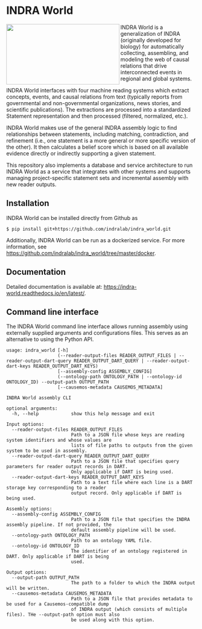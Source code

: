 # INDRA World

<img align="left" src="https://raw.githubusercontent.com/indralab/indra_world/master/doc/indra_world_logo.png" width="300" height="160" />
INDRA World is a generalization of INDRA (originally developed for biology) for
automatically collecting, assembling, and modeling the web of causal relations
that drive interconnected events in regional and global systems.

INDRA World interfaces with four machine reading systems which extract
concepts, events, and causal relations from text (typically reports from
governmental and non-governmental organizations, news stories, and scientific
publications). The extractions are processed into a standardized Statement
representation and then processed (filtered, normalized, etc.).

INDRA World makes use of the general INDRA assembly logic to find relationships
between statements, including matching, contradiction, and refinement (i.e.,
one statement is a more general or more specific version of the other).  It
then calculates a belief score which is based on all available evidence
directly or indirectly supporting a given statement.

This repository also implements a database and service architecture to run
INDRA World as a service that integrates with other systems and supports
managing project-specific statement sets and incremental assembly with new
reader outputs.

## Installation

INDRA World can be installed directly from Github as

    $ pip install git+https://github.com/indralab/indra_world.git

Additionally, INDRA World can be run as a dockerized service.
For more information, see https://github.com/indralab/indra_world/tree/master/docker.

## Documentation

Detailed documentation is available at:
https://indra-world.readthedocs.io/en/latest/.

## Command line interface

The INDRA World command line interface allows running assembly using externally
supplied arguments and configurations files. This serves as an alternative
to using the Python API.

```
usage: indra_world [-h]
                   (--reader-output-files READER_OUTPUT_FILES | --reader-output-dart-query READER_OUTPUT_DART_QUERY | --reader-output-dart-keys READER_OUTPUT_DART_KEYS)
                   [--assembly-config ASSEMBLY_CONFIG]
                   (--ontology-path ONTOLOGY_PATH | --ontology-id ONTOLOGY_ID) --output-path OUTPUT_PATH
                   [--causemos-metadata CAUSEMOS_METADATA]

INDRA World assembly CLI

optional arguments:
  -h, --help            show this help message and exit

Input options:
  --reader-output-files READER_OUTPUT_FILES
                        Path to a JSON file whose keys are reading system identifiers and whose values are
                        lists of file paths to outputs from the given system to be used in assembly.
  --reader-output-dart-query READER_OUTPUT_DART_QUERY
                        Path to a JSON file that specifies query parameters for reader output records in DART.
                        Only applicable if DART is being used.
  --reader-output-dart-keys READER_OUTPUT_DART_KEYS
                        Path to a text file where each line is a DART storage key corresponding to a reader
                        output record. Only applicable if DART is being used.

Assembly options:
  --assembly-config ASSEMBLY_CONFIG
                        Path to a JSON file that specifies the INDRA assembly pipeline. If not provided, the
                        default assembly pipeline will be used.
  --ontology-path ONTOLOGY_PATH
                        Path to an ontology YAML file.
  --ontology-id ONTOLOGY_ID
                        The identifier of an ontology registered in DART. Only applicable if DART is being
                        used.

Output options:
  --output-path OUTPUT_PATH
                        The path to a folder to which the INDRA output will be written.
  --causemos-metadata CAUSEMOS_METADATA
                        Path to a JSON file that provides metadata to be used for a Causemos-compatible dump
                        of INDRA output (which consists of multiple files). THe --output-path option must also
                        be used along with this option.
```
